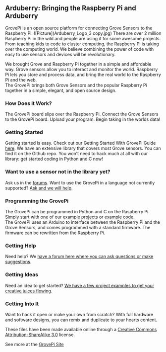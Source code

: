 ## **Arduberry: Bringing the Raspberry Pi and Arduberry**

GrovePi is an open source platform for connecting Grove Sensors to the Raspberry Pi.
![Picture](Arduberry_Logo_3 copy.jpg)
There are over 2 million Raspberry Pi in the wild and people are using it for some awesome projects.  From teaching kids to code to cluster computing, the Raspberry Pi is taking over the computing world.  We believe combining the power of code with easy to use sensors and devices will be revolutionary.

We brought Grove and Raspberry Pi together in a simple and affordable way. Grove sensors allow you to interact and monitor the world. Raspberry Pi lets you store and process data, and bring the real world to the Raspberry Pi and the web.  
The GrovePi brings both Grove Sensors and the popular Raspberry Pi together in a simple, elegant, and open source design.  

### How Does it Work?
The GrovePi board slips over the Raspberry Pi.  Connect the Grove Sensors to the GrovePi board.  Upload your program.  Begin taking in the worlds data!
 
### Getting Started
Getting started is easy. Check out our Getting Started With GrovePi Guide [here](http://www.google.com/url?q=http%3A%2F%2Fwww.dexterindustries.com%2FGrovePi%2Fget-started-with-the-grovepi%2F&sa=D&sntz=1&usg=AFQjCNGcfVAClI29LR1k00ekcYJC7Tll1g). 
We have an extensive library that covers most Grove sensors. You can find it on the Github repo.  You won’t need to hack much at all with our library: get started coding in Python and C now! 

### Want to use a sensor not in the library yet?  
Ask us in the [forums](http://www.google.com/url?q=http%3A%2F%2Fwww.dexterindustries.com%2Fforum%2F%3Fforum%3Dgrovepi&sa=D&sntz=1&usg=AFQjCNHvoZrFzIDFDW5LCPgKIG2JnwAAbg).  Want to use the GrovePi in a language not currently supported? [Ask and we will help](http://www.google.com/url?q=http%3A%2F%2Fwww.dexterindustries.com%2Fforum%2F%3Fforum%3Dgrovepi&sa=D&sntz=1&usg=AFQjCNHvoZrFzIDFDW5LCPgKIG2JnwAAbg).

### Programming the GrovePi
The GrovePi can be programmed in Python and C on the Raspberry Pi.  Simply start with one of our [example projects](http://www.google.com/url?q=http%3A%2F%2Fwww.dexterindustries.com%2FGrovePi%2Fprojects-for-the-raspberry-pi%2F&sa=D&sntz=1&usg=AFQjCNGoiMlC8E9az6mCY2piHsVCl984xg) or [example code](https://www.google.com/url?q=https%3A%2F%2Fgithub.com%2FDexterInd%2FGrovePi%2Ftree%2Fmaster%2FSoftware&sa=D&sntz=1&usg=AFQjCNEv6DyxtcDNFukjQKpInBSr3uDe-g).  
The GrovePi uses an Arduino to interface between the Raspberry Pi and the Grove Sensors, and comes programmed with a standard firmware.  The firmware can be rewritten from the Raspberry Pi.  

### Getting Help
Need help? We [have a forum here where you can ask questions or make suggestions](http://www.google.com/url?q=http%3A%2F%2Fwww.dexterindustries.com%2FGrovePi%2Fprojects-for-the-raspberry-pi%2F&sa=D&sntz=1&usg=AFQjCNGoiMlC8E9az6mCY2piHsVCl984xg).

### Getting Ideas
Need an idea to get started?  [We have a few project examples to get your creative juices flowing](http://www.google.com/url?q=http%3A%2F%2Fwww.dexterindustries.com%2FGrovePi%2Fprojects-for-the-raspberry-pi%2F&sa=D&sntz=1&usg=AFQjCNGoiMlC8E9az6mCY2piHsVCl984xg).

### Getting Into It
Want to hack it open or make your own from scratch? With full hardware and software designs, you can remix and duplicate to your hearts content.

These files have been made available online through a [Creative Commons Attribution-ShareAlike 3.0](http://creativecommons.org/licenses/by-sa/3.0/) license.

See more at the [GrovePi Site](http://dexterindustries.com/GrovePi/)
